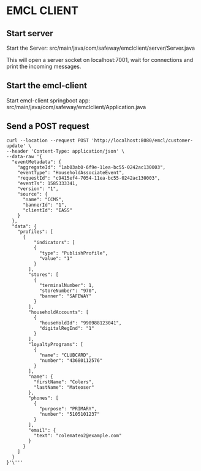 # EMCL CLIENT

## Start server

Start the Server:
src/main/java/com/safeway/emclclient/server/Server.java

This will open a server socket on localhost:7001, wait for connections and print the incoming messages.

## Start the emcl-client

Start emcl-client springboot app:
src/main/java/com/safeway/emclclient/Application.java

## Send a POST request

```
curl --location --request POST 'http://localhost:8080/emcl/customer-update' \
--header 'Content-Type: application/json' \
--data-raw '{
  "eventMetadata": {
    "aggregateId": "1ab03ab0-6f9e-11ea-bc55-0242ac130003",
    "eventType": "HouseholdAssociateEvent",
    "requestId": "c9415ef4-7054-11ea-bc55-0242ac130003",
    "eventTs": 1585333341,
    "version": "1",
    "source": {
      "name": "CCMS",
      "bannerId": "1",
      "clientId": "IASS"
    }
  },
  "data": {
    "profiles": [
      {
          "indicators": [
          {
            "type": "PublishProfile",
            "value": "1"
          }
        ],
        "stores": [
          {
            "terminalNumber": 1,
            "storeNumber": "970",
            "banner": "SAFEWAY"
          }
        ],
        "householdAccounts": [
          {
            "houseHoldId": "990988123041",
            "digitalRegInd": "1"
          }
        ],
        "loyaltyPrograms": [
          {
            "name": "CLUBCARD",
            "number": "43680112576"
          }
        ],
        "name": {
          "firstName": "Colers",
          "lastName": "Mateoser"
        },
        "phones": [
          {
            "purpose": "PRIMARY",
            "number": "5105101237"
          }
        ],
        "email": {
          "text": "colemateo2@example.com"
        }
      }
    ]
  }
}'\'''
```
